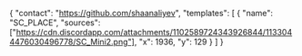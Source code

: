 {
"contact": "https://github.com/shaanaliyev",
"templates": [
{
"name": "SC_PLACE",
"sources": ["https://cdn.discordapp.com/attachments/1102589724343926844/1133044476030496778/SC_Mini2.png"],
"x": 1936,
"y": 129
}
]
}
